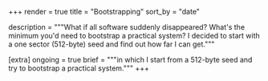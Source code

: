 +++
render = true
title = "Bootstrapping"
sort_by = "date"

description = """What if all software suddenly disappeared? What's the minimum
you'd need to bootstrap a practical system? I decided to start
with a one sector (512-byte) seed and find out how far I can get."""

[extra]
ongoing = true
brief = """in which I start from a 512-byte seed and try to bootstrap a
practical system."""
+++
